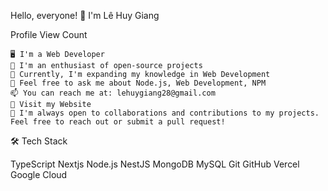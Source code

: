 Hello, everyone! 👋 I'm Lê Huy Giang

Profile View Count

    🖥️ I'm a Web Developer
    🌱 I'm an enthusiast of open-source projects
    🔭 Currently, I'm expanding my knowledge in Web Development
    💬 Feel free to ask me about Node.js, Web Development, NPM
    📫 You can reach me at: lehuygiang28@gmail.com
    📌 Visit my Website
    🤝 I'm always open to collaborations and contributions to my projects. Feel free to reach out or submit a pull request!

🛠️ Tech Stack

TypeScript Nextjs Node.js NestJS MongoDB MySQL Git GitHub Vercel Google Cloud
